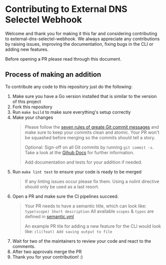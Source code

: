 # Contributing to External DNS Selectel Webhook

Welcome and thank you for making it this far and considering contributing to external-dns-selectel-webhook.
We always appreciate any contributions by raising issues, improving the documentation, fixing bugs in the CLI or adding new features.

Before opening a PR please read through this document.

## Process of making an addition

To contribute any code to this repository just do the following:

1. Make sure you have a Go version installed that is similar to the version of this project
2. Fork this repository
3. Run `make build` to make sure everything's setup correctly
4. Make your changes
   > Please follow the [seven rules of greate Git commit messages](https://chris.beams.io/posts/git-commit/#seven-rules)
   > and make sure to keep your commits clean and atomic.
   > Your PR won't be squashed before merging so the commits should tell a story.
   >
   > Optional: Sign-off on all Git commits by running `git commit -s`.
   > Take a look at the [Gihub Docs](https://docs.github.com/en/authentication/managing-commit-signature-verification/signing-commits) for further information.
   >
   > Add documentation and tests for your addition if needed.
5. Run `make lint test` to ensure your code is ready to be merged
   > If any linting issues occur please fix them.
   > Using a nolint directive should only be used as a last resort.
6. Open a PR and make sure the CI pipelines succeed.
   > Your PR needs to have a semantic title, which can look like: `type(scope) Short description`
   > All available `scopes` & `types` are defined in [semantic.yml](https://github.com/stackitcloud/external-dns-selectel-webhook/blob/main/.github/semantic.yml)
   >
   > An example PR tile for adding a new feature for the CLI would look like: `cli(feat) Add saving output to file`
7. Wait for two of the maintainers to review your code and react to the comments.
8. After two approvals merge the PR
9. Thank you for your contribution! :)
